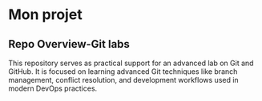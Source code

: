 # Mon projet
## Repo Overview-Git labs
This repository serves as practical support for an advanced lab on Git and GitHub. It is focused on learning advanced Git techniques like branch management, conflict resolution, and development workflows used in modern DevOps practices. 
